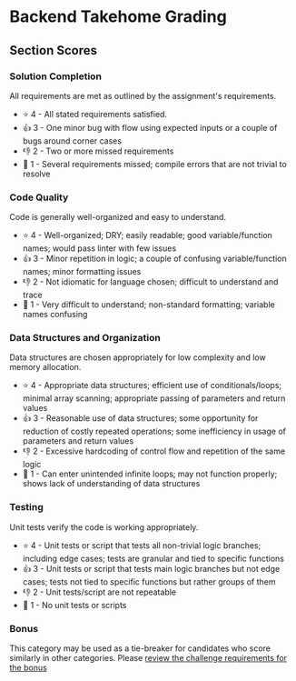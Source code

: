 # Backend Takehome Grading

## Section Scores

### Solution Completion

All requirements are met as outlined by the assignment's requirements.

- ⭐ 4 - All stated requirements satisfied.
- 👍 3 - One minor bug with flow using expected inputs or a couple of bugs around corner cases
- 👎 2 - Two or more missed requirements
- 🛑 1 - Several requirements missed; compile errors that are not trivial to resolve

### Code Quality

Code is generally well-organized and easy to understand.

- ⭐ 4 - Well-organized; DRY; easily readable; good variable/function names; would pass linter with few issues
- 👍 3 - Minor repetition in logic; a couple of confusing variable/function names; minor formatting issues
- 👎 2 - Not idiomatic for language chosen; difficult to understand and trace
- 🛑 1 - Very difficult to understand; non-standard formatting; variable names confusing

### Data Structures and Organization

Data structures are chosen appropriately for low complexity and low memory allocation.

- ⭐ 4 - Appropriate data structures; efficient use of conditionals/loops; minimal array scanning; appropriate passing of parameters and return values
- 👍 3 - Reasonable use of data structures; some opportunity for reduction of costly repeated operations; some inefficiency in usage of parameters and return values
- 👎 2 - Excessive hardcoding of control flow and repetition of the same logic
- 🛑 1 - Can enter unintended infinite loops; may not function properly; shows lack of understanding of data structures

### Testing

Unit tests verify the code is working appropriately.

- ⭐ 4 - Unit tests or script that tests all non-trivial logic branches; including edge cases; tests are granular and tied to specific functions
- 👍 3 - Unit tests or script that tests main logic branches but not edge cases; tests not tied to specific functions but rather groups of them
- 👎 2 - Unit tests/script are not repeatable
- 🛑 1 - No unit tests or scripts

### Bonus

This category may be used as a tie-breaker for candidates who score similarly in other categories. Please [review the challenge requirements for the bonus](https://github.com/Codecademy/internship-code-challenge/tree/master/backend#bonus)
